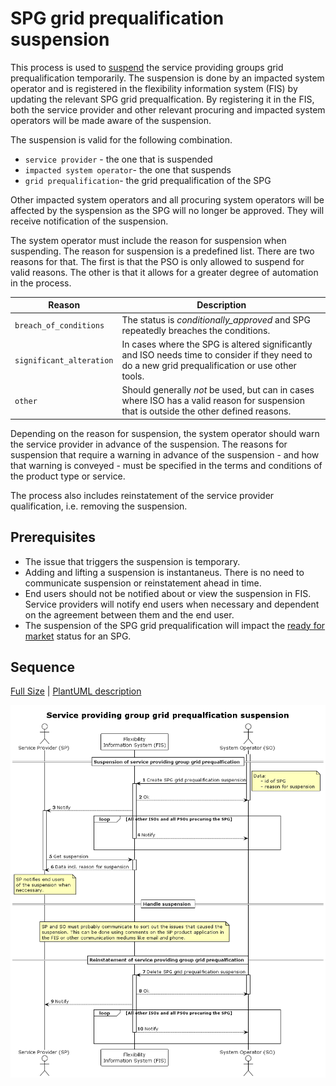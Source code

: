 # SPG grid prequalification suspension

This process is used to [suspend](../concepts/suspension.md) the service providing
 groups grid prequalification temporarily.
The suspension is done by an impacted system operator and is registered in the
flexibility information system (FIS) by updating the relevant SPG grid prequalfication.
By registering it in the FIS, both the service provider and other relevant
procuring and impacted system operators will be made aware of the suspension.

The suspension is valid for the following combination.

* `service provider` - the one that is suspended
* `impacted system operator`- the one that suspends
* `grid prequalification`- the grid prequalification of the SPG

Other impacted system operators and all procuring system operators will be affected
 by the syspension as the SPG will no longer be approved. They will receive
notification of the suspension.

The system operator must include the reason for suspension when suspending. The
reason for suspension is a predefined list. There are two reasons for that. The
first is that the PSO is only allowed to suspend for valid reasons. The other is
that it allows for a greater degree of automation in the process.

| Reason                   | Description                                                                                                                             |
|--------------------------|-----------------------------------------------------------------------------------------------------------------------------------------|
| `breach_of_conditions`    | The status is _conditionally_approved_ and SPG repeatedly breaches the conditions.                                                       |
| `significant_alteration` | In cases where the SPG is altered significantly and ISO needs time to consider if they need to do a new grid prequalification or use other tools.             |
| `other`                  | Should generally _not_ be used, but can in cases where ISO has a valid reason for suspension that is outside the other defined reasons. |

Depending on the reason for suspension, the system operator should warn the
service provider in advance of the suspension. The reasons for suspension that
require a warning in advance of the suspension - and how that warning is
conveyed - must be specified in the terms and conditions of the product type or
service.

The process also includes reinstatement of the service provider qualification,
i.e. removing the suspension.

## Prerequisites

* The issue that triggers the suspension is temporary.
* Adding and lifting a suspension is instantaneus. There is no need to
  communicate suspension or reinstatement ahead in time.
* End users should not be notified about or view the suspension in FIS. Service
  providers will notify end users when necessary and dependent on the agreement
  between them and the end user.
* The suspension of the SPG grid prequalification will impact the [ready for market](https://elhub.github.io/flex-information-system/concepts/ready-for-market/)
  status for an SPG.

## Sequence

[Full Size](../diagrams/service_providing_group_grid_prequalification_suspension.png)
| [PlantUML description](../diagrams/service_providing_group_grid_prequalification_suspension.plantuml)

![Service Provider Registration](../diagrams/service_providing_group_grid_prequalification_suspension.png)

